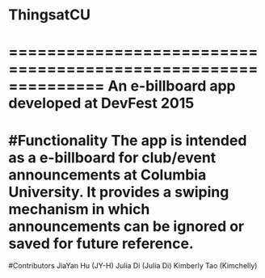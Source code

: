 # ThingsatCU
==============================================================
An e-billboard app developed at DevFest 2015
==============================================================
#Functionality 
The app is intended as a e-billboard for club/event announcements at Columbia University. It provides a swiping mechanism in which announcements can be ignored or saved for future reference. 
==============================================================
#Contributors 
JiaYan Hu (JY-H)
Julia Di  (Julia Di)
Kimberly Tao (Kimchelly)